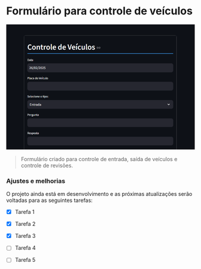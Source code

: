 # Formulário para controle de veículos

<img src="/imgs/image.png" alt="Imagem a ser Utilizada">

> Formulário criado para controle de entrada, saída de veículos e controle de revisões.

### Ajustes e melhorias

O projeto ainda está em desenvolvimento e as próximas atualizações serão voltadas para as seguintes tarefas:

- [x] Tarefa 1
- [x] Tarefa 2
- [x] Tarefa 3
- [ ] Tarefa 4
- [ ] Tarefa 5

